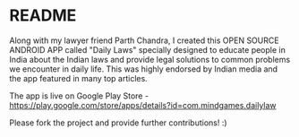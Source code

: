 # README #

Along with my lawyer friend Parth Chandra, I created this OPEN SOURCE ANDROID APP called "Daily Laws" specially designed to educate people in India about the Indian laws and provide legal solutions to common problems we encounter in daily life. This was highly endorsed by Indian media and the app featured in many top articles.

The app is live on Google Play Store - https://play.google.com/store/apps/details?id=com.mindgames.dailylaw

Please fork the project and provide further contributions! :)
